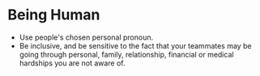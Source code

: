 # Being Human

- Use people's chosen personal pronoun.
- Be inclusive, and be sensitive to the fact that your teammates may be going
  through personal, family, relationship, financial or medical hardships you are
  not aware of.

